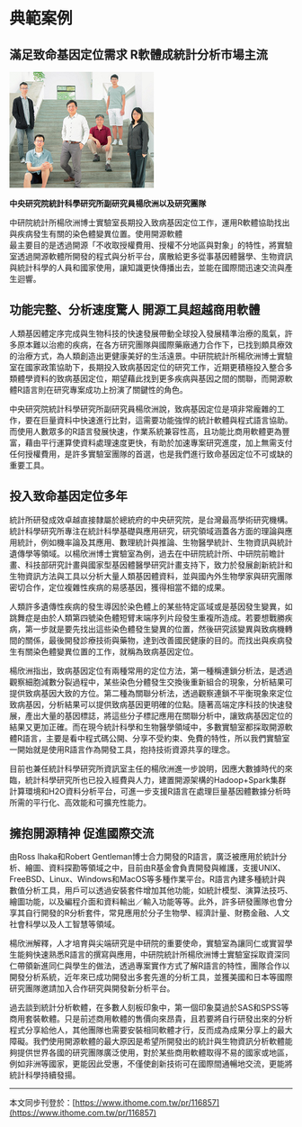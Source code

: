 # 典範案例

## 滿足致命基因定位需求 R軟體成統計分析市場主流

![](/assets/vghtc-3.png)

**中央研究院統計科學研究所副研究員楊欣洲以及研究團隊**

中研院統計所楊欣洲博士實驗室長期投入致病基因定位工作，運用R軟體協助找出與疾病發生有關的染色體變異位置。使用開源軟體  
最主要目的是透過開源「不收取授權費用、授權不分地區與對象」的特性，將實驗室透過開源軟體所開發的程式與分析平台，廣散給更多從事基因體醫學、生物資訊與統計科學的人員和國家使用，讓知識更快傳播出去，並能在國際間迅速交流與產生迴響。

## 功能完整、分析速度驚人 開源工具超越商用軟體

人類基因體定序完成與生物科技的快速發展帶動全球投入發展精準治療的風氣，許多原本難以治癒的疾病，在各方研究團隊與國際藥廠通力合作下，已找到頗具療效的治療方式，為人類創造出更健康美好的生活遠景。中研院統計所楊欣洲博士實驗室在國家政策協助下，長期投入致病基因定位的研究工作，近期更積極投入整合多類體學資料的致病基因定位，期望藉此找到更多疾病與基因之間的關聯，而開源軟體R語言則在研究專案成功上扮演了關鍵性的角色。

中央研究院統計科學研究所副研究員楊欣洲說，致病基因定位是項非常龐雜的工作，要在巨量資料中快速進行比對，這需要功能強悍的統計軟體與程式語言協助。而使用人數眾多的R語言發展快速，作業系統兼容性高，且功能比商用軟體更為豐富，藉由平行運算使資料處理速度更快，有助於加速專案研究進度，加上無需支付任何授權費用，是許多實驗室團隊的首選，也是我們進行致命基因定位不可或缺的重要工具。

## 投入致命基因定位多年

統計所研發成效卓越直接隸屬於總統府的中央研究院，是台灣最高學術研究機構。統計科學研究所專注在統計科學基礎與應用研究，研究領域涵蓋各方面的理論與應用統計，例如機率論及其應用、數理統計與推論、生物醫學統計、生物資訊與統計遺傳學等領域。以楊欣洲博士實驗室為例，過去在中研院統計所、中研院前瞻計畫、科技部研究計畫與國家型基因體醫學研究計畫支持下，致力於發展創新統計和生物資訊方法與工具以分析大量人類基因體資料，並與國內外生物學家與研究團隊密切合作，定位複雜性疾病的易感基因，獲得相當不錯的成果。

人類許多遺傳性疾病的發生導因於染色體上的某些特定區域或是基因發生變異，如跳舞症是由於人類第四號染色體短臂末端序列片段發生重複所造成。若要想戰勝疾病，第一步就是要先找出這些染色體發生變異的位置，然後研究該變異與致病機轉間的關係，最後開發診療技術與藥物，達到改善國民健康的目的。而找出與疾病發生有關染色體變異位置的工作，就稱為致病基因定位。

楊欣洲指出，致病基因定位有兩種常用的定位方法，第一種稱連鎖分析法，是透過觀察細胞減數分裂過程中，某些染色分體發生交換後重新組合的現象，分析結果可提供致病基因大致的方位。第二種為關聯分析法，透過觀察連鎖不平衡現象來定位致病基因，分析結果可以提供致病基因更明確的位點。隨著高端定序科技的快速發展，產出大量的基因標誌，將這些分子標記應用在關聯分析中，讓致病基因定位的結果又更加正確。而在現今統計科學和生物醫學領域中，多數實驗室都採取開源軟體R語言，主要是看中程式碼公開、分享不受約束、免費的特性，所以我們實驗室一開始就是使用R語言作為開發工具，抱持技術資源共享的理念。

目前也兼任統計科學研究所資訊室主任的楊欣洲進一步說明，因應大數據時代的來臨，統計科學研究所也已投入經費與人力，建置開源架構的Hadoop+Spark集群計算環境和H2O資料分析平台，可進一步支援R語言在處理巨量基因體數據分析時所需的平行化、高效能和可擴充性能力。

## 擁抱開源精神 促進國際交流

由Ross Ihaka和Robert Gentleman博士合力開發的R語言，廣泛被應用於統計分析、繪圖、資料探勘等領域之中，目前由R基金會負責開發與維護，支援UNIX、FreeBSD、Linux、Windows和MacOS等多種作業平台。R語言內建多種統計與數值分析工具，用戶可以透過安裝套件增加其他功能，如統計模型、演算法技巧、繪圖功能，以及編程介面和資料輸出／輸入功能等等。此外，許多研發團隊也會分享其自行開發的R分析套件，常見應用於分子生物學、經濟計量、財務金融、人文社會科學以及人工智慧等領域。

楊欣洲解釋，人才培育與尖端研究是中研院的重要使命，實驗室為讓同仁或實習學生能夠快速熟悉R語言的撰寫與應用，中研院統計所楊欣洲博士實驗室採取資深同仁帶領新進同仁與學生的做法，透過專案實作方式了解R語言的特性，團隊合作以開發分析系統，近年來已成功開發出多套先進的分析工具，並獲美國和日本等國際研究團隊邀請加入合作研究與開發新分析平台。

過去談到統計分析軟體，在多數人刻板印象中，第一個印象莫過於SAS和SPSS等商用套裝軟體。只是前述商用軟體的售價向來昂貴，且若要將自行研發出來的分析程式分享給他人，其他團隊也需要安裝相同軟體才行，反而成為成果分享上的最大障礙。我們使用開源軟體的最大原因是希望所開發出的統計與生物資訊分析軟體能夠提供世界各國的研究團隊廣泛使用，對於某些商用軟體取得不易的國家或地區，例如非洲等國家，更能因此受惠，不僅使創新技術可在國際間通暢地交流，更能將統計科學持續發揚。

---

本文同步刊登於：[https://www.ithome.com.tw/pr/116857](https://www.ithome.com.tw/pr/116857)

